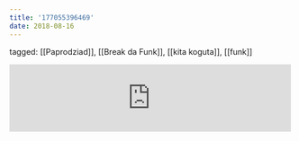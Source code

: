 ```yaml
---
title: '177055396469'
date: 2018-08-16
---
```

tagged: [[Paprodziad]], [[Break da Funk]], [[kita koguta]], [[funk]]
<iframe allowtransparency="true" class="bandcamp_audio_player" frameborder="0" height="120" src="https://bandcamp.com/EmbeddedPlayer/size=medium/bgcol=ffffff/linkcol=0687f5/notracklist=true/transparent=true/track=511356671/" width="500"></iframe>